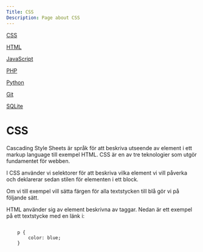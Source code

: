 ```yaml
---
Title: CSS
Description: Page about CSS
---
```


<div class="s-tech-container">
<div class="side-bar-wrapper">
    <div class="tech-sidebar">
        <p {% if page.id==current_page.id %} class="active" {% endif %}><a href="css">CSS</a></p>
        <p><a href="html">HTML</a></p>
        <p><a href="javascript">JavaScript</a></p>
        <p><a href="php">PHP</a></p>
        <p><a href="python">Python</a></p>
        <p><a href="git">Git</a></p>
        <p><a href="sqlite">SQLite</a></p>
    </div>
</div>
    <div class="tech-info">
        <span class="underline"><h1>CSS</h1></span>
        <p style="margin-top: 20px">Cascading Style Sheets är språk för att beskriva utseende av element i ett markup language till exempel HTML. CSS är en av tre teknologier som utgör fundamentet för webben.</p>
        <p>I CSS använder vi selektorer för att beskriva vilka element vi vill påverka och deklarerar sedan stilen för elementen i ett block.</p>
        <p>Om vi till exempel vill sätta färgen för alla textstycken till blå gör vi på följande sätt.</p>
        <p style="margin-bottom:10px;">HTML använder sig av element beskrivna av taggar. Nedan är ett exempel på ett textstycke med en länk i:</p>
        <pre><code class="language-html">
    p {
        color: blue;
    }
            </code></pre>
    </div>
</div>